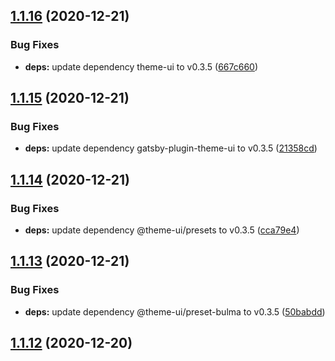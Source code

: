 ## [1.1.16](https://github.com/dds/bosabosa.org/compare/v1.1.15...v1.1.16) (2020-12-21)


### Bug Fixes

* **deps:** update dependency theme-ui to v0.3.5 ([667c660](https://github.com/dds/bosabosa.org/commit/667c6601488d879567be095af618de91cb31dedf))



## [1.1.15](https://github.com/dds/bosabosa.org/compare/v1.1.14...v1.1.15) (2020-12-21)


### Bug Fixes

* **deps:** update dependency gatsby-plugin-theme-ui to v0.3.5 ([21358cd](https://github.com/dds/bosabosa.org/commit/21358cd1ecd45a7794b3e5185805cfd050f16bef))



## [1.1.14](https://github.com/dds/bosabosa.org/compare/v1.1.13...v1.1.14) (2020-12-21)


### Bug Fixes

* **deps:** update dependency @theme-ui/presets to v0.3.5 ([cca79e4](https://github.com/dds/bosabosa.org/commit/cca79e49149551bef31f1438b1e17db7f166f9b1))



## [1.1.13](https://github.com/dds/bosabosa.org/compare/v1.1.12...v1.1.13) (2020-12-21)


### Bug Fixes

* **deps:** update dependency @theme-ui/preset-bulma to v0.3.5 ([50babdd](https://github.com/dds/bosabosa.org/commit/50babdd3c482e8ef690d1641adfdfa9943fc3946))



## [1.1.12](https://github.com/dds/bosabosa.org/compare/v0.1.3...v1.1.12) (2020-12-20)



